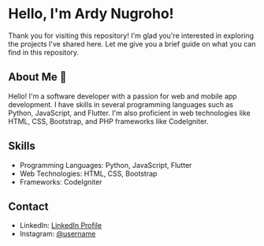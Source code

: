 # Hello, I'm Ardy Nugroho!
Thank you for visiting this repository! I'm glad you're interested in exploring the projects I've shared here. Let me give you a brief guide on what you can find in this repository.

## About Me 🚀
Hello! I'm a software developer with a passion for web and mobile app development. I have skills in several programming languages such as Python, JavaScript, and Flutter. I'm also proficient in web technologies like HTML, CSS, Bootstrap, and PHP frameworks like CodeIgniter.

## Skills
- Programming Languages: Python, JavaScript, Flutter
- Web Technologies: HTML, CSS, Bootstrap
- Frameworks: CodeIgniter

## Contact
- LinkedIn: [LinkedIn Profile](https://www.linkedin.com/in/ardy-nugroho-iv99/)
- Instagram: [@username](https://www.instagram.com/rdyngrh/)
<!--
**vierkzme/vierkzme** is a ✨ _special_ ✨ repository because its `README.md` (this file) appears on your GitHub profile.

Here are some ideas to get you started:

- 🔭 I’m currently working on ...
- 🌱 I’m currently learning ...
- 👯 I’m looking to collaborate on ...
- 🤔 I’m looking for help with ...
- 💬 Ask me about ...
- 📫 How to reach me: ...
- 😄 Pronouns: ...
- ⚡ Fun fact: ...
-->

